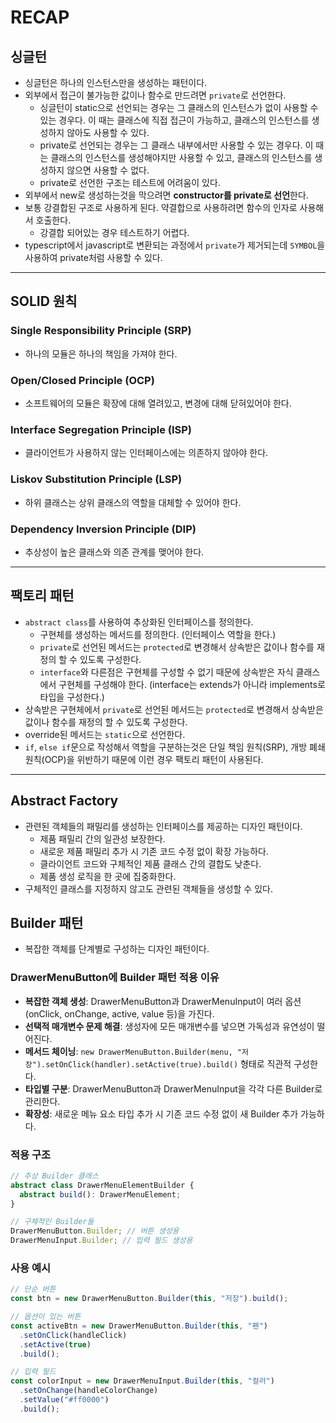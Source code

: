 # RECAP

## 싱글턴

- 싱글턴은 하나의 인스턴스만을 생성하는 패턴이다.
- 외부에서 접근이 불가능한 값이나 함수로 만드려면 `private`로 선언한다.
  - 싱글턴이 static으로 선언되는 경우는 그 클래스의 인스턴스가 없이 사용할 수 있는 경우다. 이 때는 클래스에 직접 접근이 가능하고, 클래스의 인스턴스를 생성하지 않아도 사용할 수 있다.
  - private로 선언되는 경우는 그 클래스 내부에서만 사용할 수 있는 경우다. 이 때는 클래스의 인스턴스를 생성해야지만 사용할 수 있고, 클래스의 인스턴스를 생성하지 않으면 사용할 수 없다.
  - private로 선언한 구조는 테스트에 어려움이 있다.
- 외부에서 new로 생성하는것을 막으려면 **constructor를 private로 선언**한다.
- 보통 강결합된 구조로 사용하게 된다. 약결합으로 사용하려면 함수의 인자로 사용해서 호출한다.
  - 강결합 되어있는 경우 테스트하기 어렵다.
- typescript에서 javascript로 변환되는 과정에서 `private`가 제거되는데 `SYMBOL`을 사용하여 private처럼 사용할 수 있다.

---

## SOLID 원칙

### Single Responsibility Principle (SRP)

- 하나의 모듈은 하나의 책임을 가져야 한다.

### Open/Closed Principle (OCP)

- 소프트웨어의 모듈은 확장에 대해 열려있고, 변경에 대해 닫혀있어야 한다.

### Interface Segregation Principle (ISP)

- 클라이언트가 사용하지 않는 인터페이스에는 의존하지 않아야 한다.

### Liskov Substitution Principle (LSP)

- 하위 클래스는 상위 클래스의 역할을 대체할 수 있어야 한다.

### Dependency Inversion Principle (DIP)

- 추상성이 높은 클래스와 의존 관계를 맺어야 한다.

---

## 팩토리 패턴

- `abstract class`를 사용하여 추상화된 인터페이스를 정의한다.
  - 구현체를 생성하는 메서드를 정의한다. (인터페이스 역할을 한다.)
  - `private`로 선언된 메서드는 `protected`로 변경해서 상속받은 값이나 함수를 재정의 할 수 있도록 구성한다.
  - `interface`와 다른점은 구현체를 구성할 수 없기 때문에 상속받은 자식 클래스에서 구현체를 구성해야 한다. (interface는 extends가 아니라 implements로 타입을 구성한다.)
- 상속받은 구현체에서 `private`로 선언된 메서드는 `protected`로 변경해서 상속받은 값이나 함수를 재정의 할 수 있도록 구성한다.
- override된 메서드는 `static`으로 선언한다.
- `if`, `else if`문으로 작성해서 역할을 구분하는것은 단일 책임 원칙(SRP), 개방 폐쇄 원칙(OCP)을 위반하기 때문에 이런 경우 팩토리 패턴이 사용된다.

---

## Abstract Factory

- 관련된 객체들의 패밀리를 생성하는 인터페이스를 제공하는 디자인 패턴이다.
  - 제품 패밀리 간의 일관성 보장한다.
  - 새로운 제품 패밀리 추가 시 기존 코드 수정 없이 확장 가능하다.
  - 클라이언트 코드와 구체적인 제품 클래스 간의 결합도 낮춘다.
  - 제품 생성 로직을 한 곳에 집중화한다.
- 구체적인 클래스를 지정하지 않고도 관련된 객체들을 생성할 수 있다.

## Builder 패턴

- 복잡한 객체를 단계별로 구성하는 디자인 패턴이다.

### DrawerMenuButton에 Builder 패턴 적용 이유

- **복잡한 객체 생성**: DrawerMenuButton과 DrawerMenuInput이 여러 옵션(onClick, onChange, active, value 등)을 가진다.
- **선택적 매개변수 문제 해결**: 생성자에 모든 매개변수를 넣으면 가독성과 유연성이 떨어진다.
- **메서드 체이닝**: `new DrawerMenuButton.Builder(menu, "저장").setOnClick(handler).setActive(true).build()` 형태로 직관적 구성한다.
- **타입별 구분**: DrawerMenuButton과 DrawerMenuInput을 각각 다른 Builder로 관리한다.
- **확장성**: 새로운 메뉴 요소 타입 추가 시 기존 코드 수정 없이 새 Builder 추가 가능하다.

### 적용 구조

```typescript
// 추상 Builder 클래스
abstract class DrawerMenuElementBuilder {
  abstract build(): DrawerMenuElement;
}

// 구체적인 Builder들
DrawerMenuButton.Builder; // 버튼 생성용
DrawerMenuInput.Builder; // 입력 필드 생성용
```

### 사용 예시

```typescript
// 단순 버튼
const btn = new DrawerMenuButton.Builder(this, "저장").build();

// 옵션이 있는 버튼
const activeBtn = new DrawerMenuButton.Builder(this, "펜")
  .setOnClick(handleClick)
  .setActive(true)
  .build();

// 입력 필드
const colorInput = new DrawerMenuInput.Builder(this, "컬러")
  .setOnChange(handleColorChange)
  .setValue("#ff0000")
  .build();
```
